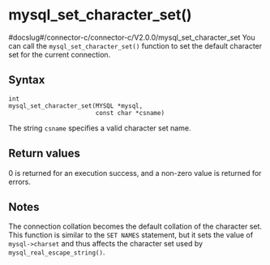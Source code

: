 mysql_set_character_set() 
==============================================
#docslug#/connector-c/connector-c/V2.0.0/mysql_set_character_set
You can call the `mysql_set_character_set()` function to set the default character set for the current connection. 

Syntax 
---------------------------

```unknow
int
mysql_set_character_set(MYSQL *mysql,
                        const char *csname)
```



The string `csname` specifies a valid character set name.

Return values 
----------------------------------

0 is returned for an execution success, and a non-zero value is returned for errors.

Notes 
--------------------------

The connection collation becomes the default collation of the character set. This function is similar to the `SET NAMES` statement, but it sets the value of `mysql->charset` and thus affects the character set used by `mysql_real_escape_string()`.
